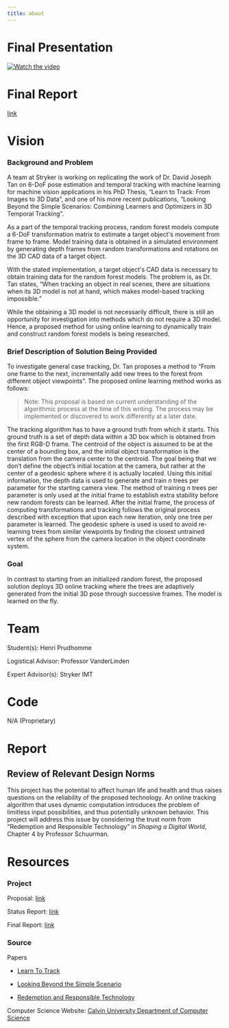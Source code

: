 ```yaml
---
title: about
---
```


# Final Presentation
[![Watch the video](https://img.youtube.com/vi/6X2wsth0SHo/0.jpg)](https://www.youtube.com/watch?v=6X2wsth0SHo)

# Final Report
[link](https://github.com/henripru/online_random_forest_decision_tree_generation/blob/gh-pages/CS398_Final_Report.pdf)

# Vision
### Background and Problem
A team at Stryker is working on replicating the work of Dr. David Joseph Tan on 6-DoF pose estimation and temporal tracking with machine learning for machine vision applications in his PhD Thesis, “Learn to Track: From Images to 3D Data”, and one of his more recent publications, “Looking Beyond the Simple Scenarios: Combining Learners and Optimizers in 3D Temporal Tracking”. 

As a part of the temporal tracking process, random forest models compute a 6-DoF transformation matrix to estimate a target object's movement from frame to frame. Model training data is obtained in a simulated environment by generating depth frames from random transformations and rotations on the 3D CAD data of a target object. 

With the stated implementation, a target object's CAD data is necessary to obtain training data for the random forest models. The problem is, as Dr. Tan states, “When tracking an object in real scenes, there are situations when its 3D model is not at hand, which makes model-based tracking impossible.” 

While the obtaining a 3D model is not necessarily difficult, there is still an opportunity for investigation into methods which do not require a 3D model. Hence, a proposed method for using online learning to dynamically train and construct random forest models is being researched.

### Brief Description of Solution Being Provided
To investigate general case tracking, Dr. Tan proposes a method to “From one frame to the next, incrementally add new trees to the forest from different object viewpoints”. The proposed online learning method works as follows: 

> Note: This proposal is based on current understanding of the algorithmic process at the time of this writing. The process may be implemented or discovered to work differently at a later date.

The tracking algorithm has to have a ground truth from which it starts. This ground truth is a set of depth data within a 3D box which is obtained from the first RGB-D frame. The centroid of the object is assumed to be at the center of a bounding box, and the initial object transformation is the translation from the camera center to the centroid. The goal being that we don’t define the object’s initial location at the camera, but rather at the center of a geodesic sphere where it is actually located. Using this initial information, the depth data is used to generate and train <em>n</em> trees per parameter for the starting camera view. The method of training <em>n</em> trees per parameter is only used at the initial frame to establish extra stability before new random forests can be learned. After the initial frame, the process of computing transformations and tracking follows the original process described with exception that upon each new iteration, only one tree per parameter is learned. The geodesic sphere is used is used to avoid re-learning trees from similar viewpoints by finding the closest untrained vertex of the sphere from the camera location in the object coordinate system.

### Goal
In contrast to starting from an initialized random forest, the proposed solution deploys 3D online tracking where the trees are adaptively generated from the initial 3D pose through successive frames. The model is learned on the fly. 

# Team
Student(s): Henri Prudhomme

Logistical Advisor: Professor VanderLinden

Expert Advisor(s): Stryker IMT

# Code
N/A (Proprietary)

# Report
## Review of Relevant Design Norms
This project has the potential to affect human life and health and thus raises questions on the reliability of the proposed technology. An online tracking algorithm that uses dynamic computation introduces the problem of limitless input possibilities, and thus potentially unknown behavior. This project will address this issue by considering the trust norm from “Redemption and Responsible Technology” in <em>Shaping a Digital World</em>, Chapter 4 by Professor Schuurman. 

# Resources
### Project 
Proposal: [link](https://github.com/henripru/online_random_forest_decision_tree_generation/blob/gh-pages/proposal_10_22_20.pdf)

Status Report: [link](https://github.com/henripru/online_random_forest_decision_tree_generation/blob/gh-pages/december_report.pdf)

Final Report: [link](https://github.com/henripru/online_random_forest_decision_tree_generation/blob/gh-pages/CS398_Final_Report.pdf)

### Source

Papers
- [Learn To Track](http://mediatum.ub.tum.de/doc/1327403/886321.pdf)

- [Looking Beyond the Simple Scenario](https://ieeexplore.ieee.org/document/8007238)

- [Redemption and Responsible Technology](https://digitalcollections.dordt.edu/cgi/viewcontent.cgi?article=2949&context=pro_rege)

Computer Science Website: [Calvin University Department of Computer Science](https://computing.calvin.edu)
